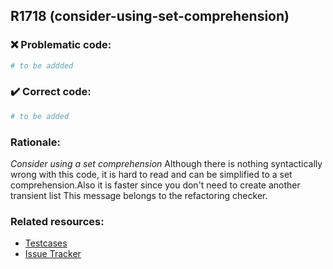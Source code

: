 ## R1718 (consider-using-set-comprehension)

### :x: Problematic code:

```python
# to be addded
```

### :heavy_check_mark: Correct code:

```python
# to be added
```

### Rationale:

 *Consider using a set comprehension*
  Although there is nothing syntactically wrong with this code, it is hard to
  read and can be simplified to a set comprehension.Also it is faster since you
  don't need to create another transient list This message belongs to the
  refactoring checker.



### Related resources:

- [Testcases](#)
- [Issue Tracker](https://github.com/PyCQA/pylint/issues?q=is%3Aissue+%22consider-using-set-comprehension%22+OR+%22R1718%22)
